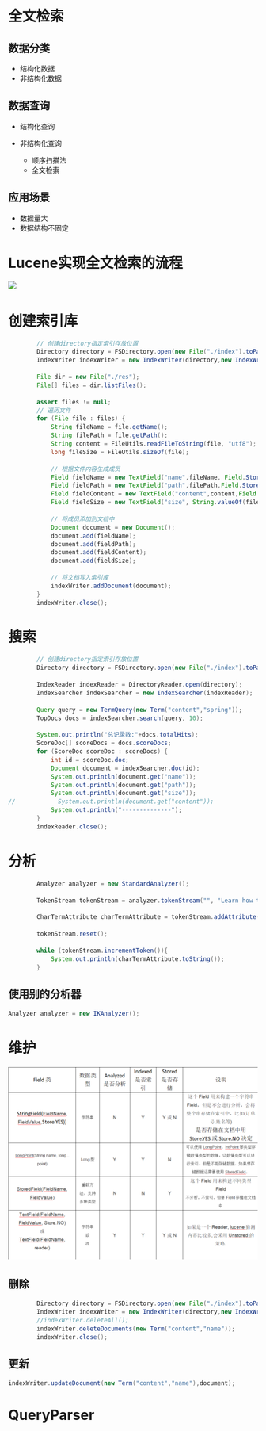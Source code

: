 # 全文检索

## 数据分类

- 结构化数据
- 非结构化数据

## 数据查询

- 结构化查询
- 非结构化查询

  - 顺序扫描法
  - 全文检索

## 应用场景

- 数据量大
- 数据结构不固定

# Lucene实现全文检索的流程

![](https://img-blog.csdnimg.cn/20190322170318574.png?x-oss-process=image/watermark,type_ZmFuZ3poZW5naGVpdGk,shadow_10,text_aHR0cHM6Ly9ibG9nLmNzZG4ubmV0L3phaG5namlhbGlhbmc=,size_16,color_FFFFFF,t_70)

# 创建索引库

```java
        // 创建directory指定索引存放位置
        Directory directory = FSDirectory.open(new File("./index").toPath());
        IndexWriter indexWriter = new IndexWriter(directory,new IndexWriterConfig());

        File dir = new File("./res");
        File[] files = dir.listFiles();

        assert files != null;
        // 遍历文件
        for (File file : files) {
            String fileName = file.getName();
            String filePath = file.getPath();
            String content = FileUtils.readFileToString(file, "utf8");
            long fileSize = FileUtils.sizeOf(file);
            
            // 根据文件内容生成成员
            Field fieldName = new TextField("name",fileName, Field.Store.YES);
            Field fieldPath = new TextField("path",filePath,Field.Store.YES);
            Field fieldContent = new TextField("content",content,Field.Store.YES);
            Field fieldSize = new TextField("size", String.valueOf(fileSize),Field.Store.YES);

            // 将成员添加到文档中
            Document document = new Document();
            document.add(fieldName);
            document.add(fieldPath);
            document.add(fieldContent);
            document.add(fieldSize);

            // 将文档写入索引库
            indexWriter.addDocument(document);
        }
        indexWriter.close();
```

# 搜索

```java
        // 创建directory指定索引存放位置
        Directory directory = FSDirectory.open(new File("./index").toPath());

        IndexReader indexReader = DirectoryReader.open(directory);
        IndexSearcher indexSearcher = new IndexSearcher(indexReader);

        Query query = new TermQuery(new Term("content","spring"));
        TopDocs docs = indexSearcher.search(query, 10);

        System.out.println("总记录数:"+docs.totalHits);
        ScoreDoc[] scoreDocs = docs.scoreDocs;
        for (ScoreDoc scoreDoc : scoreDocs) {
            int id = scoreDoc.doc;
            Document document = indexSearcher.doc(id);
            System.out.println(document.get("name"));
            System.out.println(document.get("path"));
            System.out.println(document.get("size"));
//            System.out.println(document.get("content"));
            System.out.println("--------------");
        }
        indexReader.close();
```

# 分析

```java
        Analyzer analyzer = new StandardAnalyzer();

        TokenStream tokenStream = analyzer.tokenStream("", "Learn how to create a web page with Spring MVC.");

        CharTermAttribute charTermAttribute = tokenStream.addAttribute(CharTermAttribute.class);

        tokenStream.reset();

        while (tokenStream.incrementToken()){
            System.out.println(charTermAttribute.toString());
        }
```

## 使用别的分析器

```java
Analyzer analyzer = new IKAnalyzer();
```

# 维护

![批注 2019-09-02 211421](/assets/批注%202019-09-02%20211421.png)

## 删除

```java
        Directory directory = FSDirectory.open(new File("./index").toPath());
        IndexWriter indexWriter = new IndexWriter(directory,new IndexWriterConfig());
        //indexWriter.deleteAll();
        indexWriter.deleteDocuments(new Term("content","name"));
        indexWriter.close();
```

## 更新

```java
indexWriter.updateDocument(new Term("content","name"),document);
```

# QueryParser

